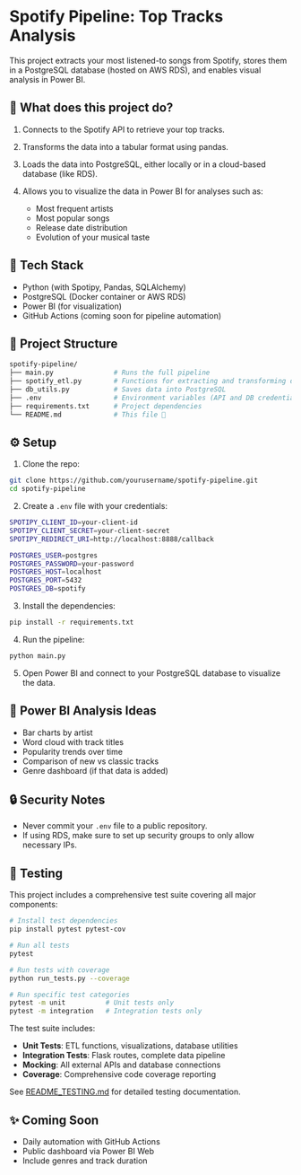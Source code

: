 # Spotify Pipeline: Top Tracks Analysis  
This project extracts your most listened-to songs from Spotify, stores them in a PostgreSQL database (hosted on AWS RDS), and enables visual analysis in Power BI.

## 🚀 What does this project do?
1. Connects to the Spotify API to retrieve your top tracks.

2. Transforms the data into a tabular format using pandas.

3. Loads the data into PostgreSQL, either locally or in a cloud-based database (like RDS).

4. Allows you to visualize the data in Power BI for analyses such as:

   - Most frequent artists  
   - Most popular songs  
   - Release date distribution  
   - Evolution of your musical taste

## 🧱 Tech Stack
- Python (with Spotipy, Pandas, SQLAlchemy)  
- PostgreSQL (Docker container or AWS RDS)  
- Power BI (for visualization)  
- GitHub Actions (coming soon for pipeline automation)

## 📁 Project Structure
```bash
spotify-pipeline/
├── main.py               # Runs the full pipeline
├── spotify_etl.py        # Functions for extracting and transforming data
├── db_utils.py           # Saves data into PostgreSQL
├── .env                  # Environment variables (API and DB credentials)
├── requirements.txt      # Project dependencies
└── README.md             # This file 🙂
```

## ⚙️ Setup
1. Clone the repo:

```bash
git clone https://github.com/yourusername/spotify-pipeline.git
cd spotify-pipeline
```

2. Create a `.env` file with your credentials:
```bash
SPOTIPY_CLIENT_ID=your-client-id
SPOTIPY_CLIENT_SECRET=your-client-secret
SPOTIPY_REDIRECT_URI=http://localhost:8888/callback

POSTGRES_USER=postgres
POSTGRES_PASSWORD=your-password
POSTGRES_HOST=localhost
POSTGRES_PORT=5432
POSTGRES_DB=spotify
```

3. Install the dependencies:

```bash
pip install -r requirements.txt
```

4. Run the pipeline:

```bash
python main.py
```

5. Open Power BI and connect to your PostgreSQL database to visualize the data.

## 🧠 Power BI Analysis Ideas
- Bar charts by artist  
- Word cloud with track titles  
- Popularity trends over time  
- Comparison of new vs classic tracks  
- Genre dashboard (if that data is added)

## 🔒 Security Notes
- Never commit your `.env` file to a public repository.  
- If using RDS, make sure to set up security groups to only allow necessary IPs.

## 🧪 Testing

This project includes a comprehensive test suite covering all major components:

```bash
# Install test dependencies
pip install pytest pytest-cov

# Run all tests
pytest

# Run tests with coverage
python run_tests.py --coverage

# Run specific test categories
pytest -m unit          # Unit tests only
pytest -m integration   # Integration tests only
```

The test suite includes:
- **Unit Tests**: ETL functions, visualizations, database utilities
- **Integration Tests**: Flask routes, complete data pipeline
- **Mocking**: All external APIs and database connections
- **Coverage**: Comprehensive code coverage reporting

See [README_TESTING.md](README_TESTING.md) for detailed testing documentation.

## ✨ Coming Soon
- Daily automation with GitHub Actions  
- Public dashboard via Power BI Web  
- Include genres and track duration
